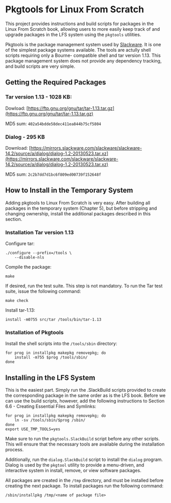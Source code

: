 # Pkgtools for Linux From Scratch

This project provides instructions and build scripts for packages in the Linux
From Scratch book, allowing users to more easily keep track of and upgrade
packages in the LFS system using the `pkgtools` utilities.

Pkgtools is the package management system used by
[Slackware](https://www.slackware.com). It is one of the simplest package
systems available. The tools are actully shell scripts requiring only a Bourne-
compatible shell and tar version 1.13. This package management system does not
provide any dependency tracking, and build scripts are very simple.

## Getting the Required Packages

### Tar version 1.13 - 1028 KB:
Dowload: [https://ftp.gnu.org/gnu/tar/tar-1.13.tar.gz](https://ftp.gnu.org/gnu/tar/tar-1.13.tar.gz)

MD5 sum: `402a54bdde58dec411ea844b75cf5804`

### Dialog - 295 KB
Download: [https://mirrors.slackware.com/slackware/slackware-14.2/source/a/dialog/dialog-1.2-20130523.tar.xz](https://mirrors.slackware.com/slackware/slackware-14.2/source/a/dialog/dialog-1.2-20130523.tar.xz)

MD5 sum: `2c2b7dd7d1bc6f809ed00739f152648f`

## How to Install in the Temporary System

Adding pkgtools to Linux From Scratch is very easy. After building all packages
in the temporary system (Chapter 5), but before stripping and changing
ownership, install the additional packages described in this section.

### Installation Tar version 1.13

Configure tar:

	./configure --prefix=/tools \
		--disable-nls

Compile the package:

	make

If desired, run the test suite. This step is not mandatory. To run the Tar test
suite, issue the following command:

	make check

Install tar-1.13:

	install -m0755 src/tar /tools/bin/tar-1.13

### Installation of Pkgtools

Install the shell scripts into the `/tools/sbin` directory:

	for prog in installpkg makepkg removepkg; do
		install -m755 $prog /tools/sbin/
	done

## Installing in the LFS System

This is the easiest part. Simply run the .SlackBuild scripts provided to create
the corresponding package in the same order as is the LFS book. Before we can
use the build scripts, however, add the following instructions to Section 6.6 -
Creating Essential Files and Symlinks:

	for prog in installpkg makepkg removepkg; do
		ln -sv /tools/sbin/$prog /sbin/
	done
	export USE_TMP_TOOLS=yes

Make sure to run the `pkgtools.SlackBuild` script before any other scripts.
This will ensure that the necessary tools are available during the installation
process.

Additionally, run the `dialog.SlackBuild` script to install the `dialog`
program. Dialog is used by the `pkgtool` utility to provide a menu-driven,
and interactive system in install, remove, or view software packages.

All packages are created in the `/tmp` directory, and must be installed before
creating the next package. To install packages run the following command:

	/sbin/installpkg /tmp/<name of package file>

